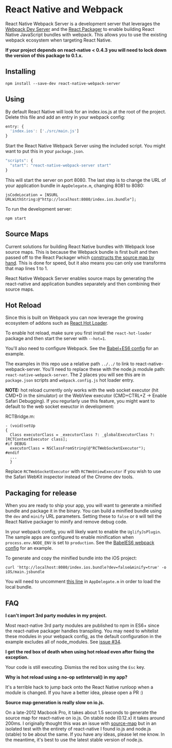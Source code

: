# React Native and Webpack

React Native Webpack Server is a development server that leverages the [Webpack Dev Server](https://github.com/webpack/webpack-dev-server) and the [React Packager](https://github.com/facebook/react-native/tree/master/packager) to enable building React Native JavaScript bundles with webpack. This allows you to use the existing webpack ecosystem when targeting React Native.

**If your project depends on react-native < 0.4.3 you will need to lock down the version of this package to 0.1.x.**

## Installing

```
npm install --save-dev react-native-webpack-server
```

## Using

By default React Native will look for an index.ios.js at the root of the project. Delete this file and add an entry in your webpack config:

```js
entry: {
  'index.ios': ['./src/main.js']
}
```

Start the React Native Webpack Server using the included script. You might want to put this in your `package.json`.

```js
"scripts": {
  "start": "react-native-webpack-server start"
}
```

This will start the server on port 8080. The last step is to change the URL of your application bundle in `AppDelegate.m`, changing 8081 to 8080:

```objc
jsCodeLocation = [NSURL URLWithString:@"http://localhost:8080/index.ios.bundle"];
```

To run the development server:

```
npm start
```

## Source Maps

Current solutions for building React Native bundles with Webpack lose source maps. This is because the Webpack bundle is first built and then passed off to the React Packager which [constructs the source map by hand](https://github.com/facebook/react-native/blob/master/packager/react-packager/src/Packager/Package.js#L149). This is done for speed, but it also means you can only use transforms that map lines 1 to 1.

React Native Webpack Server enables source maps by generating the react-native and application bundles separately and then combining their source maps.

## Hot Reload

Since this is built on Webpack you can now leverage the growing ecosystem of addons such as [React Hot Loader](https://github.com/gaearon/react-hot-loader).

To enable hot reload, make sure you first install the `react-hot-loader` package and then start the server with `--hot=1`.

You'll also need to configure Webpack. See the [Babel+ES6 config](https://github.com/mjohnston/react-native-webpack-server/blob/master/Examples/BabelES6/webpack.config.js) for an example.

The examples in this repo use a relative path `../../` to link to react-native-webpack-server. You'll need to replace these with the node.js module path: `react-native-webpack-server`. The 2 places you will see this are in `package.json` scripts and `webpack.config.js` hot loader entry.

**NOTE:** hot reload currently only works with the web socket executor (hit CMD+D in the simulator) or the WebView executor (CMD+CTRL+Z -> Enable Safari Debugging). If you regurlarly use this feature, you might want to default to the web socket exeuctor in development:

RCTBridge.m:
```objc
- (void)setUp
{
  Class executorClass = _executorClass ?: _globalExecutorClass ?: [RCTContextExecutor class];
#if DEBUG
  executorClass = NSClassFromString(@"RCTWebSocketExecutor");
#endif
  ...
  }
```

Replace `RCTWebSocketExecutor` with `RCTWebViewExecutor` if you wish to use the Safari WebKit inspector instead of the Chrome dev tools.

## Packaging for release

When you are ready to ship your app, you will want to generate a minified bundle and package it in the binary. You can build a minified bundle using the `dev` and `minify` URL parameters. Setting these to `false` or `0` will tell the React Native packager to minify and remove debug code.

In your webpack config, you will likely want to enable the `UglifyJsPlugin`. The sample apps are configured to enable minification when `process.env.NODE_ENV` is set to `production`. See the [BabelES6 webpack config](https://github.com/mjohnston/react-native-webpack-server/blob/master/Examples/BabelES6/webpack.config.js#L41) for an example.

To generate and copy the minified bundle into the iOS project:

```
curl 'http://localhost:8080/index.ios.bundle?dev=false&minify=true' -o iOS/main.jsbundle
```

You will need to uncomment [this line](https://github.com/mjohnston/react-native-webpack-server/blob/master/Examples/BabelES6/iOS/AppDelegate.m#L37) in `AppDelegate.m` in order to load the local bundle.

## FAQ

**I can't import 3rd party modules in my project.**

Most react-native 3rd party modules are published to npm in ES6+ since the react-native packager handles transpiling. You may need to whitelist these modules in your webpack config, as the default configuration in the example excludes all of node_modules. See [issue #34](https://github.com/mjohnston/react-native-webpack-server/issues/34).

**I get the red box of death when using hot reload even after fixing the exception.**

Your code is still executing. Dismiss the red box using the `Esc` key.

**Why is hot reload using a no-op setInterval() in my app?**

It's a terrible hack to jump back onto the React Native runloop when a module is changed. If you have a better idea, please open a PR :)

**Source map generation is really slow on io.js.**

On a late-2012 Macbook Pro, it takes about 1.5 seconds to generate the source map for react-native on io.js. On stable node (0.12.x) it takes around 200ms. I originally thought this was an issue with [source-map](https://github.com/mozilla/source-map) but in an isolated test with the entirety of react-native I found io.js and node.js (stable) to be about the same. If you have any ideas, please let me know. In the meantime, it's best to use the latest stable version of node.js.
